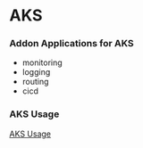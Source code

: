 # AKS
### Addon Applications for AKS
- monitoring
- logging
- routing
- cicd
### AKS Usage
[AKS Usage](AKS-Guide)
